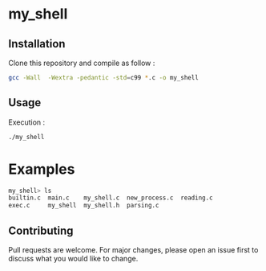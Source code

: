 # my_shell

## Installation

Clone this repository and compile as follow : 
```bash
gcc -Wall  -Wextra -pedantic -std=c99 *.c -o my_shell
```

## Usage

Execution : 
```bash
./my_shell
```

# Examples

```bash
my_shell> ls
builtin.c  main.c    my_shell.c  new_process.c	reading.c
exec.c	   my_shell  my_shell.h  parsing.c
```

## Contributing

Pull requests are welcome. For major changes, please open an issue first
to discuss what you would like to change.
